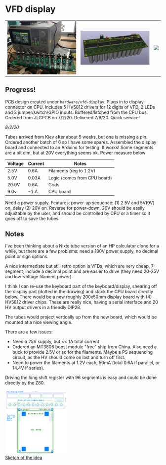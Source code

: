 # VFD display

<table>
  <tr><td><img src="https://github.com/eshazen/retro-25/blob/master/photos/display_11.jpg" width=300>
    <td><img src="https://github.com/eshazen/retro-25/blob/master/hardware/vfd-display/3D/render_board.png" width=300>
    <td><img src="https://github.com/eshazen/retro-25/blob/master/photos/vfd_bare_pcb.jpg" width=300>
</table>

## Progress!

PCB design created under ```hardware/vfd-display```.  Plugs in to display connector on CPU.  Includes 5 HV5812 drivers for 12 digits of VFD, 2 LEDs and 3 jumper/switch/GPIO inputs.  Buffered/latched from the CPU bus.  Ordered from JLCPCB on 7/2/20.  Delivered 7/9/20.  Quick service!

_8/2/20_

Tubes arrived from Kiev after about 5 weeks, but one is missing a pin.  Ordered another batch of 6 so I have some spares.  Assembled the display board and connected to an Arduino for testing.  It works!  Some segments are a bit dim, but at 20V everything seems ok. Power measure below

Voltage | Current | Notes
------- | ------- | -----
  2.5V  |   0.6A  | Filaments (reg to 1.2V)
  5.0V  |   0.03A | Logic (comes from CPU board)
 20.0V  |   0.6A  | Grids
  9.0v  |  ~1.A   | CPU board
  
Need a power supply.  Features:  power-up sequence:  (1) 2.5V and 5V(9V) on, delay  (2) 20V on.  Reverse for power-down.  20V should be easily adjustable by the user, and should be controlled by CPU or a timer so it goes off to save the tubes.  

## Notes

I've been thinking about a Nixie tube version of an HP calculator
clone for a while, but there are a few problems:  need a 180V power
supply, no decimal point or sign options.

A nice intermediate but still retro option is VFDs, which are very
cheap, 7-segment, include a decimal point and are easier to drive
(they need 20-25V and low-voltage filament power).

I think I can re-use the keyboard part of the keyboard/display,
shearing off the display part (dotted in the drawing) and stack the
CPU board directly below.  There would be a new roughly 200x50mm
display board with (4) HV5812 driver chips.  These are really nice,
having a serial interface and 20 HV output drivers in a friendly DIP28.

The tubes would project vertically up from the new board, which would
be mounted at a nice viewing angle.

There are a few issues:

* Need a 25V supply, but << 1A total current
 * Ordered an MT3806 boost module "free" ship from China.  Also need a buck to provide 2.5V or so for the filaments.  Maybe a PS sequencing circuit, as the HV should come on last and turn off first.
* Need to power the filaments at 1.2V each, 50mA (total 0.6A if parallel,
or 14.4V if series).

Driving the long shift register with 96 segments is easy and could be
done directly by the Z80.

<a href="https://github.com/eshazen/retro-25/blob/master/notes/VFD-Display/new-pcb-top-view.png">
  <img src="https://github.com/eshazen/retro-25/blob/master/notes/VFD-Display/new-pcb-top-view.png" width=200>
  <br>Sketch of the idea</a>
  
